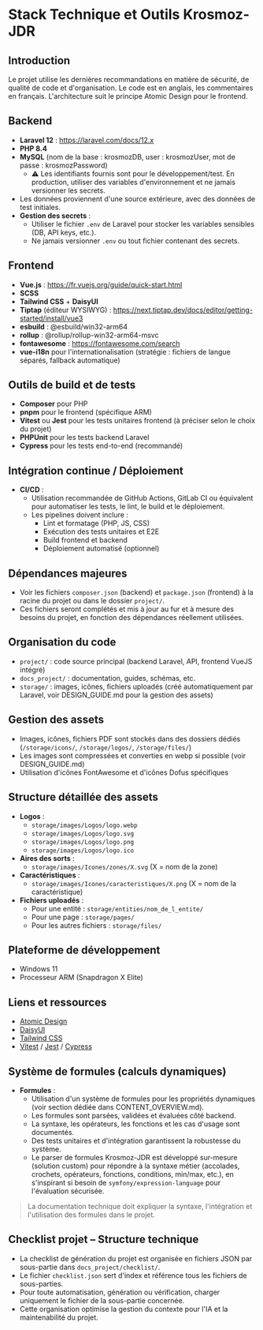 # Stack Technique et Outils Krosmoz-JDR

## Introduction

Le projet utilise les dernières recommandations en matière de sécurité, de qualité de code et d'organisation. Le code est en anglais, les commentaires en français. L'architecture suit le principe Atomic Design pour le frontend.

## Backend

- **Laravel 12** : https://laravel.com/docs/12.x
- **PHP 8.4**
- **MySQL** (nom de la base : krosmozDB, user : krosmozUser, mot de passe : krosmozPassword)
  - ⚠️ Les identifiants fournis sont pour le développement/test. En production, utiliser des variables d'environnement et ne jamais versionner les secrets.
- Les données proviennent d'une source extérieure, avec des données de test initiales.
- **Gestion des secrets** :
  - Utiliser le fichier `.env` de Laravel pour stocker les variables sensibles (DB, API keys, etc.).
  - Ne jamais versionner `.env` ou tout fichier contenant des secrets.

## Frontend

- **Vue.js** : https://fr.vuejs.org/guide/quick-start.html
- **SCSS**
- **Tailwind CSS** + **DaisyUI**
- **Tiptap** (éditeur WYSIWYG) : https://next.tiptap.dev/docs/editor/getting-started/install/vue3
- **esbuild** : @esbuild/win32-arm64
- **rollup** : @rollup/rollup-win32-arm64-msvc
- **fontawesome** : https://fontawesome.com/search
- **vue-i18n** pour l'internationalisation (stratégie : fichiers de langue séparés, fallback automatique)

## Outils de build et de tests

- **Composer** pour PHP
- **pnpm** pour le frontend (spécifique ARM)
- **Vitest** ou **Jest** pour les tests unitaires frontend (à préciser selon le choix du projet)
- **PHPUnit** pour les tests backend Laravel
- **Cypress** pour les tests end-to-end (recommandé)

## Intégration continue / Déploiement

- **CI/CD** :
  - Utilisation recommandée de GitHub Actions, GitLab CI ou équivalent pour automatiser les tests, le lint, le build et le déploiement.
  - Les pipelines doivent inclure :
    - Lint et formatage (PHP, JS, CSS)
    - Exécution des tests unitaires et E2E
    - Build frontend et backend
    - Déploiement automatisé (optionnel)

## Dépendances majeures

- Voir les fichiers `composer.json` (backend) et `package.json` (frontend) à la racine du projet ou dans le dossier `project/`.
- Ces fichiers seront complétés et mis à jour au fur et à mesure des besoins du projet, en fonction des dépendances réellement utilisées.

## Organisation du code

- `project/` : code source principal (backend Laravel, API, frontend VueJS intégré)
- `docs_project/` : documentation, guides, schémas, etc.
- `storage/` : images, icônes, fichiers uploadés (créé automatiquement par Laravel, voir DESIGN_GUIDE.md pour la gestion des assets)

## Gestion des assets

- Images, icônes, fichiers PDF sont stockés dans des dossiers dédiés (`/storage/icons/`, `/storage/logos/`, `/storage/files/`)
- Les images sont compressées et converties en webp si possible (voir DESIGN_GUIDE.md)
- Utilisation d'icônes FontAwesome et d'icônes Dofus spécifiques

## Structure détaillée des assets

- **Logos** :
  - `storage/images/Logos/logo.webp`
  - `storage/images/Logos/logo.svg`
  - `storage/images/Logos/logo.png`
  - `storage/images/Logos/logo.ico`
- **Aires des sorts** :
  - `storage/images/Icones/zones/X.svg` (X = nom de la zone)
- **Caractéristiques** :
  - `storage/images/Icones/caracteristiques/X.png` (X = nom de la caractéristique)
- **Fichiers uploadés** :
  - Pour une entité : `storage/entities/nom_de_l_entite/`
  - Pour une page : `storage/pages/`
  - Pour les autres fichiers : `storage/files/`

## Plateforme de développement

- Windows 11
- Processeur ARM (Snapdragon X Elite)

## Liens et ressources

- [Atomic Design](https://atomicdesign.bradfrost.com/)
- [DaisyUI](https://daisyui.com/docs/install/)
- [Tailwind CSS](https://v3.tailwindcss.com/docs/installation)
- [Vitest](https://vitest.dev/) / [Jest](https://jestjs.io/) / [Cypress](https://www.cypress.io/)

## Système de formules (calculs dynamiques)

- **Formules** :
  - Utilisation d'un système de formules pour les propriétés dynamiques (voir section dédiée dans CONTENT_OVERVIEW.md).
  - Les formules sont parsées, validées et évaluées côté backend.
  - La syntaxe, les opérateurs, les fonctions et les cas d'usage sont documentés.
  - Des tests unitaires et d'intégration garantissent la robustesse du système.
  - Le parser de formules Krosmoz-JDR est développé sur-mesure (solution custom) pour répondre à la syntaxe métier (accolades, crochets, opérateurs, fonctions, conditions, min/max, etc.), en s'inspirant si besoin de `symfony/expression-language` pour l'évaluation sécurisée.

> La documentation technique doit expliquer la syntaxe, l'intégration et l'utilisation des formules dans le projet.

## Checklist projet – Structure technique

- La checklist de génération du projet est organisée en fichiers JSON par sous-partie dans `docs_project/checklist/`.
- Le fichier `checklist.json` sert d'index et référence tous les fichiers de sous-parties.
- Pour toute automatisation, génération ou vérification, charger uniquement le fichier de la sous-partie concernée.
- Cette organisation optimise la gestion du contexte pour l'IA et la maintenabilité du projet.
